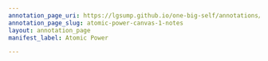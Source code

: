 ```yaml
---
annotation_page_uri: https://lgsump.github.io/one-big-self/annotations/atomic-power-canvas-1-notes.json
annotation_page_slug: atomic-power-canvas-1-notes
layout: annotation_page
manifest_label: Atomic Power

---
```


